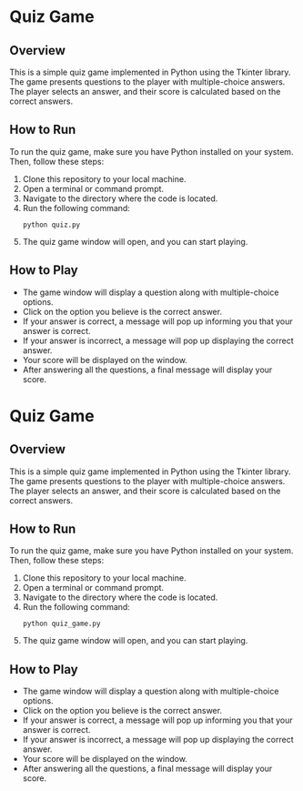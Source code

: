 # Quiz Game

## Overview
This is a simple quiz game implemented in Python using the Tkinter library. The game presents questions to the player with multiple-choice answers. The player selects an answer, and their score is calculated based on the correct answers.

## How to Run
To run the quiz game, make sure you have Python installed on your system. Then, follow these steps:
1. Clone this repository to your local machine.
2. Open a terminal or command prompt.
3. Navigate to the directory where the code is located.
4. Run the following command:
    ```
    python quiz.py
    ```
5. The quiz game window will open, and you can start playing.

## How to Play
- The game window will display a question along with multiple-choice options.
- Click on the option you believe is the correct answer.
- If your answer is correct, a message will pop up informing you that your answer is correct.
- If your answer is incorrect, a message will pop up displaying the correct answer.
- Your score will be displayed on the window.
- After answering all the questions, a final message will display your score.

# Quiz Game

## Overview
This is a simple quiz game implemented in Python using the Tkinter library. The game presents questions to the player with multiple-choice answers. The player selects an answer, and their score is calculated based on the correct answers.

## How to Run
To run the quiz game, make sure you have Python installed on your system. Then, follow these steps:
1. Clone this repository to your local machine.
2. Open a terminal or command prompt.
3. Navigate to the directory where the code is located.
4. Run the following command:
    ```
    python quiz_game.py
    ```
5. The quiz game window will open, and you can start playing.

## How to Play
- The game window will display a question along with multiple-choice options.
- Click on the option you believe is the correct answer.
- If your answer is correct, a message will pop up informing you that your answer is correct.
- If your answer is incorrect, a message will pop up displaying the correct answer.
- Your score will be displayed on the window.
- After answering all the questions, a final message will display your score.







